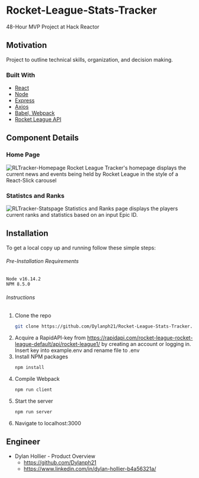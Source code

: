 # Rocket-League-Stats-Tracker
48-Hour MVP Project at Hack Reactor

## Motivation

Project to outline technical skills, organization, and decision making.

### Built With

* [React](https://reactjs.org/)
* [Node](https://nodejs.dev/)
* [Express](https://expressjs.com/)
* [Axios](https://axios-http.com/docs/api_intro)
* [Babel, Webpack](https://webpack.js.org/loaders/babel-loader/)
* [Rocket League API](https://rapidapi.com/rocket-league-rocket-league-default/api/rocket-league1/)



## Component Details
### Home Page
![RLTracker-Homepage](./readme_visuals/RLTracker-Homepage.PNG)
Rocket League Tracker's homepage displays the current news and events being held by Rocket League in the style of a React-Slick carousel

### Statistcs and Ranks 
![RLTracker-Statspage](./readme_visuals/RLTracker-Statspage.PNG)
Statistics and Ranks page displays the players current ranks and statistics based on an input Epic ID. 

## Installation


To get a local copy up and running follow these simple steps:
###### Pre-Installation Requirements
    Node v16.14.2
    NPM 8.5.0
###### Instructions
1. Clone the repo
   ```sh
   git clone https://github.com/Dylanph21/Rocket-League-Stats-Tracker.git
   ```
2. Acquire a RapidAPI-key from https://rapidapi.com/rocket-league-rocket-league-default/api/rocket-league1/ by creating an account or logging in. Insert key into example.env and rename file to .env
3. Install NPM packages
   ```sh
   npm install
    ```
3. Compile Webpack
   ```sh
   npm run client
    ```
4. Start the server
   ```sh
   npm run server
    ```
5. Navigate to localhost:3000

## Engineer

* Dylan Hollier - Product Overview
  * https://github.com/Dylanph21
  * https://www.linkedin.com/in/dylan-hollier-b4a56321a/
